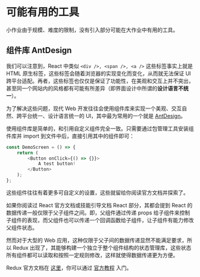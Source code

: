 # 可能有用的工具

小作业由于规模、难度的限制，没有引入部分可能在大作业中有用的工具。

## 组件库 AntDesign

我们可以注意到，React 中类似 `<div />, <span />, <a />` 这些标签事实上就是 HTML 原生标签，这些标签会随着浏览器的实现变化而变化，从而就无法保证 UI 跨平台适配。再者，这些标签也仅仅是保证了功能性，在美观和交互上并不突出，甚至同一个网站内的风格都有可能有所差异（即界面设计中所谓的**设计语言不统一**）。

为了解决这些问题，现代 Web 开发往往会使用组件库来实现一个美观、交互自然、跨平台统一、设计语言统一的 UI，其中最为常用的一个就是 [AntDesign](https://ant.design/index-cn)。

使用组件库是简单的，和引用自定义组件完全一致。只需要通过包管理工具安装组件库并 import 到文件中后，直接引用其中的组件即可：

```typescript
const DemoScreen = () => {
    return (
        <Button onClick={() => {}}>
            A test button!
        </Button>
    );
};
```

这些组件往往有着更多可自定义的设置，这些就留给你阅读官方文档并探索了。


如果你阅读过 React 官方文档或技能引导文档 React 部分，其都会提到 React 的数据传递一般仅限于父子组件之间。即，父组件通过传递 props 给子组件来控制子组件的表现，而父组件也可以传递一个回调函数给子组件，让子组件有能力修改父组件状态。

然而对于大型的 Web 应用，这种仅限于父子间的数据传递显然不能满足要求，所以 Redux 出现了，其能够构建一个独立于整个组件结构的状态管理库，这些状态所有组件都可以读取和按照一定规则修改，这样就使得数据传递更为方便。

Redux 官方文档在 [这里](https://cn.redux.js.org)，你可以通过 [官方教程](https://cn.redux.js.org/tutorials/essentials/part-1-overview-concepts) 入门。